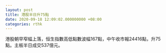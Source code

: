 ```yaml
---
layout: post
title: 港股半日升75點
date: 2020-09-18 12:09:02.000000000 +08:00
categories: rthk
---
```


港股朝早窄幅上落，恒生指數高低點數波幅167點，中午收市報24416點，升75點。主板半日成交537億元。
